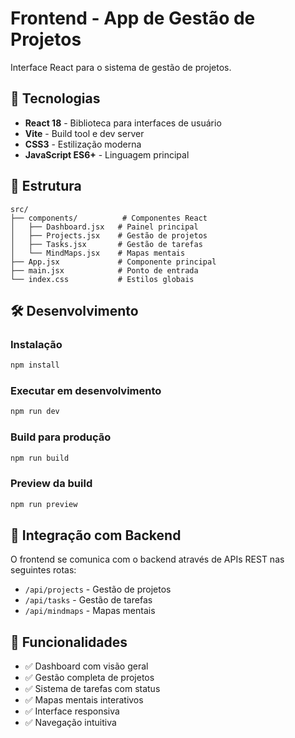 # Frontend - App de Gestão de Projetos

Interface React para o sistema de gestão de projetos.

## 🚀 Tecnologias

- **React 18** - Biblioteca para interfaces de usuário
- **Vite** - Build tool e dev server
- **CSS3** - Estilização moderna
- **JavaScript ES6+** - Linguagem principal

## 📁 Estrutura

```
src/
├── components/          # Componentes React
│   ├── Dashboard.jsx   # Painel principal
│   ├── Projects.jsx    # Gestão de projetos
│   ├── Tasks.jsx       # Gestão de tarefas
│   └── MindMaps.jsx    # Mapas mentais
├── App.jsx             # Componente principal
├── main.jsx            # Ponto de entrada
└── index.css           # Estilos globais
```

## 🛠️ Desenvolvimento

### Instalação
```bash
npm install
```

### Executar em desenvolvimento
```bash
npm run dev
```

### Build para produção
```bash
npm run build
```

### Preview da build
```bash
npm run preview
```

## 🔗 Integração com Backend

O frontend se comunica com o backend através de APIs REST nas seguintes rotas:
- `/api/projects` - Gestão de projetos
- `/api/tasks` - Gestão de tarefas
- `/api/mindmaps` - Mapas mentais

## 📱 Funcionalidades

- ✅ Dashboard com visão geral
- ✅ Gestão completa de projetos
- ✅ Sistema de tarefas com status
- ✅ Mapas mentais interativos
- ✅ Interface responsiva
- ✅ Navegação intuitiva